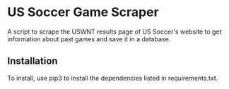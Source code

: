 # US Soccer Game Scraper

A script to scrape the USWNT results page of US Soccer's website to get information about past games and save it in a database.


## Installation

To install, use pip3 to install the dependencies listed in requirements.txt. 
